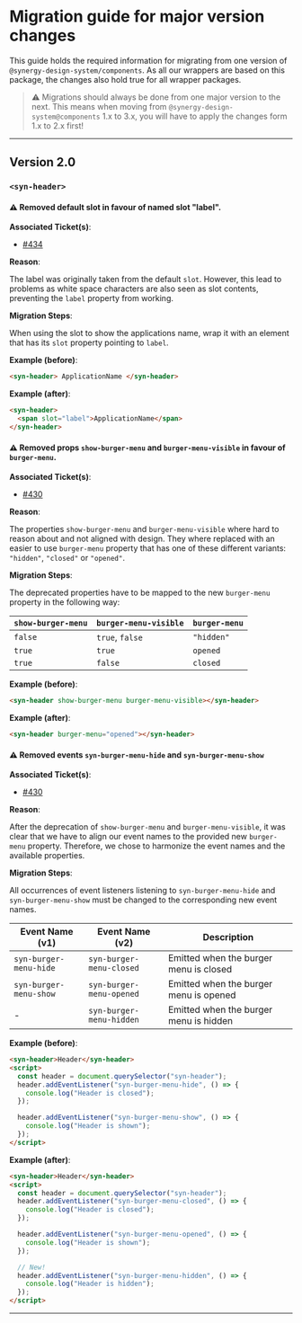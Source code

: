 # Migration guide for major version changes

This guide holds the required information for migrating from one version of `@synergy-design-system/components`.
As all our wrappers are based on this package, the changes also hold true for all wrapper packages.

> ⚠️ Migrations should always be done from one major version to the next.
> This means when moving from `@synergy-design-system@components` 1.x to 3.x,
> you will have to apply the changes form 1.x to 2.x first!

---

## Version 2.0

### `<syn-header>`

#### ⚠️ Removed default slot in favour of named slot "label".

**Associated Ticket(s)**:

- [#434](https://github.com/synergy-design-system/synergy-design-system/issues/434)

**Reason**:

The label was originally taken from the default `slot`.
However, this lead to problems as white space characters are also seen as slot contents, preventing the `label` property from working.

**Migration Steps**:

When using the slot to show the applications name, wrap it with an element that has its `slot` property pointing to `label`.

**Example (before)**:

```html
<syn-header> ApplicationName </syn-header>
```

**Example (after)**:

```html
<syn-header>
  <span slot="label">ApplicationName</span>
</syn-header>
```

#### ⚠️ Removed props `show-burger-menu` and `burger-menu-visible` in favour of `burger-menu`.

**Associated Ticket(s)**:

- [#430](https://github.com/synergy-design-system/synergy-design-system/issues/430)

**Reason**:

The properties `show-burger-menu` and `burger-menu-visible` where hard to reason about and not aligned with design. They where replaced with an easier to use `burger-menu` property that has one of these different variants: `"hidden"`, `"closed"` or `"opened"`.

**Migration Steps**:

The deprecated properties have to be mapped to the new `burger-menu` property in the following way:

| `show-burger-menu` | `burger-menu-visible` | `burger-menu` |
| :----------------- | :-------------------- | :------------ |
| `false`            | `true`, `false`       | `"hidden"`    |
| `true`             | `true`                | `opened`      |
| `true`             | `false`               | `closed`      |

**Example (before)**:

```html
<syn-header show-burger-menu burger-menu-visible></syn-header>
```

**Example (after)**:

```html
<syn-header burger-menu="opened"></syn-header>
```

#### ⚠️ Removed events `syn-burger-menu-hide` and `syn-burger-menu-show`

**Associated Ticket(s)**:

- [#430](https://github.com/synergy-design-system/synergy-design-system/issues/430)

**Reason**:

After the deprecation of `show-burger-menu` and `burger-menu-visible`, it was clear that we have to align our event names to the provided new `burger-menu` property. Therefore, we chose to harmonize the event names and the available properties.

**Migration Steps**:

All occurrences of event listeners listening to `syn-burger-menu-hide` and `syn-burger-menu-show` must be changed to the corresponding new event names.

| Event Name (v1)        | Event Name (v2)          | Description                            |
| ---------------------- | ------------------------ | -------------------------------------- |
| `syn-burger-menu-hide` | `syn-burger-menu-closed` | Emitted when the burger menu is closed |
| `syn-burger-menu-show` | `syn-burger-menu-opened` | Emitted when the burger menu is opened |
| -                      | `syn-burger-menu-hidden` | Emitted when the burger menu is hidden |

**Example (before)**:

```html
<syn-header>Header</syn-header>
<script>
  const header = document.querySelector("syn-header");
  header.addEventListener("syn-burger-menu-hide", () => {
    console.log("Header is closed");
  });

  header.addEventListener("syn-burger-menu-show", () => {
    console.log("Header is shown");
  });
</script>
```

**Example (after)**:

```html
<syn-header>Header</syn-header>
<script>
  const header = document.querySelector("syn-header");
  header.addEventListener("syn-burger-menu-closed", () => {
    console.log("Header is closed");
  });

  header.addEventListener("syn-burger-menu-opened", () => {
    console.log("Header is shown");
  });

  // New!
  header.addEventListener("syn-burger-menu-hidden", () => {
    console.log("Header is hidden");
  });
</script>
```

---

<!-- USE THIS AS A TEMPLATE FOR ADDITIONAL MIGRATION STEPS

### `<syn-COMPONENT>`

#### ⚠️ DESCRIBE THE CHANGE HERE

**Associated Ticket(s)**:

- [#1](https://github.com/synergy-design-system/synergy-design-system/issues/1)

**Reason**:

DESCRIBE THE REASON FOR THIS CHANGE

**Migration Steps**:

MIGRATION IN TEXT FORM

**Example (before)**:

```html
EXAMPLE BEFORE THE CHANGE
```

**Example (after)**:

```html
EXAMPLE AFTER THE CHANGE
```

---

-->
